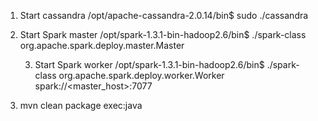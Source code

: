 1) Start cassandra /opt/apache-cassandra-2.0.14/bin$ sudo ./cassandra

2) Start Spark master /opt/spark-1.3.1-bin-hadoop2.6/bin$ ./spark-class org.apache.spark.deploy.master.Master

    3) Start Spark worker /opt/spark-1.3.1-bin-hadoop2.6/bin$ ./spark-class org.apache.spark.deploy.worker.Worker spark://<master_host>:7077

4) mvn clean package exec:java